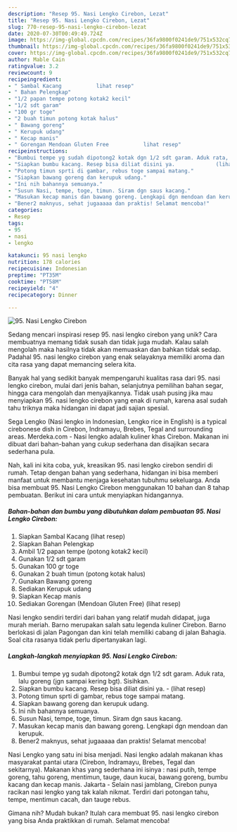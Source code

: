 ```yaml
---
description: "Resep 95. Nasi Lengko Cirebon, Lezat"
title: "Resep 95. Nasi Lengko Cirebon, Lezat"
slug: 770-resep-95-nasi-lengko-cirebon-lezat
date: 2020-07-30T00:49:49.724Z
image: https://img-global.cpcdn.com/recipes/36fa9800f0241de9/751x532cq70/95-nasi-lengko-cirebon-foto-resep-utama.jpg
thumbnail: https://img-global.cpcdn.com/recipes/36fa9800f0241de9/751x532cq70/95-nasi-lengko-cirebon-foto-resep-utama.jpg
cover: https://img-global.cpcdn.com/recipes/36fa9800f0241de9/751x532cq70/95-nasi-lengko-cirebon-foto-resep-utama.jpg
author: Mable Cain
ratingvalue: 3.2
reviewcount: 9
recipeingredient:
- " Sambal Kacang           lihat resep"
- " Bahan Pelengkap"
- "1/2 papan tempe potong kotak2 kecil"
- "1/2 sdt garam"
- "100 gr toge"
- "2 buah timun potong kotak halus"
- " Bawang goreng"
- " Kerupuk udang"
- " Kecap manis"
- " Gorengan Mendoan Gluten Free           lihat resep"
recipeinstructions:
- "Bumbui tempe yg sudah dipotong2 kotak dgn 1/2 sdt garam. Aduk rata, lalu goreng (jgn sampai kering bgt). Sisihkan."
- "Siapkan bumbu kacang. Resep bisa diliat disini ya.             (lihat resep)"
- "Potong timun sprti di gambar, rebus toge sampai matang."
- "Siapkan bawang goreng dan kerupuk udang."
- "Ini nih bahannya semuanya."
- "Susun Nasi, tempe, toge, timun. Siram dgn saus kacang."
- "Masukan kecap manis dan bawang goreng. Lengkapi dgn mendoan dan kerupuk."
- "Bener2 maknyus, sehat jugaaaaa dan praktis! Selamat mencoba!"
categories:
- Resep
tags:
- 95
- nasi
- lengko

katakunci: 95 nasi lengko 
nutrition: 178 calories
recipecuisine: Indonesian
preptime: "PT35M"
cooktime: "PT58M"
recipeyield: "4"
recipecategory: Dinner

---
```



![95. Nasi Lengko Cirebon](https://img-global.cpcdn.com/recipes/36fa9800f0241de9/751x532cq70/95-nasi-lengko-cirebon-foto-resep-utama.jpg)

Sedang mencari inspirasi resep 95. nasi lengko cirebon yang unik? Cara membuatnya memang tidak susah dan tidak juga mudah. Kalau salah mengolah maka hasilnya tidak akan memuaskan dan bahkan tidak sedap. Padahal 95. nasi lengko cirebon yang enak selayaknya memiliki aroma dan cita rasa yang dapat memancing selera kita.

Banyak hal yang sedikit banyak mempengaruhi kualitas rasa dari 95. nasi lengko cirebon, mulai dari jenis bahan, selanjutnya pemilihan bahan segar, hingga cara mengolah dan menyajikannya. Tidak usah pusing jika mau menyiapkan 95. nasi lengko cirebon yang enak di rumah, karena asal sudah tahu triknya maka hidangan ini dapat jadi sajian spesial.

Sega Lengko (Nasi lengko in Indonesian, Lengko rice in English) is a typical cirebonese dish in Cirebon, Indramayu, Brebes, Tegal and surrounding areas. Merdeka.com - Nasi lengko adalah kuliner khas Cirebon. Makanan ini dibuat dari bahan-bahan yang cukup sederhana dan disajikan secara sederhana pula.


Nah, kali ini kita coba, yuk, kreasikan 95. nasi lengko cirebon sendiri di rumah. Tetap dengan bahan yang sederhana, hidangan ini bisa memberi manfaat untuk membantu menjaga kesehatan tubuhmu sekeluarga. Anda bisa membuat 95. Nasi Lengko Cirebon menggunakan 10 bahan dan 8 tahap pembuatan. Berikut ini cara untuk menyiapkan hidangannya.

<!--inarticleads1-->

##### Bahan-bahan dan bumbu yang dibutuhkan dalam pembuatan 95. Nasi Lengko Cirebon:

1. Siapkan  Sambal Kacang           (lihat resep)
1. Siapkan  Bahan Pelengkap
1. Ambil 1/2 papan tempe (potong kotak2 kecil)
1. Gunakan 1/2 sdt garam
1. Gunakan 100 gr toge
1. Gunakan 2 buah timun (potong kotak halus)
1. Gunakan  Bawang goreng
1. Sediakan  Kerupuk udang
1. Siapkan  Kecap manis
1. Sediakan  Gorengan (Mendoan Gluten Free)           (lihat resep)


Nasi lengko sendiri terdiri dari bahan yang relatif mudah didapat, juga murah meriah. Barno merupakan salah satu legenda kuliner Cirebon. Barno berlokasi di jalan Pagongan dan kini telah memiliki cabang di jalan Bahagia. Soal cita rasanya tidak perlu dipertanyakan lagi. 

<!--inarticleads2-->

##### Langkah-langkah menyiapkan 95. Nasi Lengko Cirebon:

1. Bumbui tempe yg sudah dipotong2 kotak dgn 1/2 sdt garam. Aduk rata, lalu goreng (jgn sampai kering bgt). Sisihkan.
1. Siapkan bumbu kacang. Resep bisa diliat disini ya. -             (lihat resep)
1. Potong timun sprti di gambar, rebus toge sampai matang.
1. Siapkan bawang goreng dan kerupuk udang.
1. Ini nih bahannya semuanya.
1. Susun Nasi, tempe, toge, timun. Siram dgn saus kacang.
1. Masukan kecap manis dan bawang goreng. Lengkapi dgn mendoan dan kerupuk.
1. Bener2 maknyus, sehat jugaaaaa dan praktis! Selamat mencoba!


Nasi Lengko yang satu ini bisa menjadi. Nasi lengko adalah makanan khas masyarakat pantai utara (Cirebon, Indramayu, Brebes, Tegal dan sekitarnya). Makanan khas yang sederhana ini isinya : nasi putih, tempe goreng, tahu goreng, mentimun, tauge, daun kucai, bawang goreng, bumbu kacang dan kecap manis. Jakarta - Selain nasi jamblang, Cirebon punya racikan nasi lengko yang tak kalah nikmat. Terdiri dari potongan tahu, tempe, mentimun cacah, dan tauge rebus. 

Gimana nih? Mudah bukan? Itulah cara membuat 95. nasi lengko cirebon yang bisa Anda praktikkan di rumah. Selamat mencoba!
